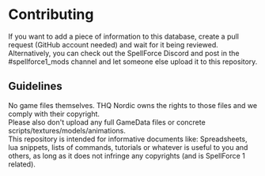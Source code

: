 # Contributing
If you want to add a piece of information to this database, create a pull request (GitHub account needed) and wait for it being reviewed. 
Alternatively, you can check out the SpellForce Discord and post in the #spellforce1_mods channel and let someone else upload it to this repository.

## Guidelines
No game files themselves. THQ Nordic owns the rights to those files and we comply with their copyright.  
Please also don't upload any full GameData files or concrete scripts/textures/models/animations.  
This repository is intended for informative documents like:
Spreadsheets, lua snippets, lists of commands, tutorials or whatever is useful to you and others, as long as it does not infringe any copyrights (and is SpellForce 1 related).
